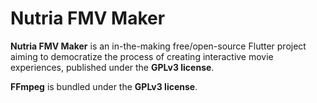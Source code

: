 # Nutria FMV Maker

**Nutria FMV Maker** is an in-the-making free/open-source Flutter project aiming to democratize the process of creating interactive movie experiences, published under the **GPLv3 license**.  

**FFmpeg** is bundled under the **GPLv3 license**.
